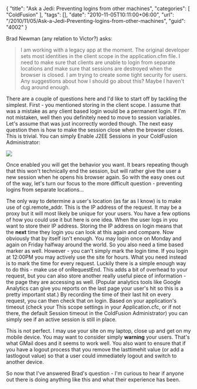{
	"title": "Ask a Jedi: Preventing logins from other machines",
	"categories": [
		"ColdFusion"
	],
	"tags": [],
	"date": "2010-11-05T10:11:00+06:00",
	"url": "/2010/11/05/Ask-a-Jedi-Preventing-logins-from-other-machines",
	"guid": "4002"
}

Brad Newman (any relation to Victor?) asks:
<p>
<blockquote>
I am working with a legacy app at the moment. The original developer sets most identities in the client scope in the application.cfm file. I need to make sure that clients are unable to login from separate locations and make sure that sessions are destroyed when the browser is closed. I am trying to create some tight security for users. Any suggestions about how I should go about this? Maybe I haven't dug around enough.
</blockquote>
<!--more-->
<p>
There are a couple of questions here and I'd like to start off by tackling the simplest. First - you mentioned storing in the client scope. I assume that was a mistake as any client based login would be a permanent login.  If I'm not mistaken, well then you definitely need to move to session variables. Let's assume that was just incorrectly worded though. The next easy question then is how to make the session close when the browser closes. This is trivial. You can simply Enable J2EE Sessions in your ColdFusion Administrator:

<p>

<img src="http://static.raymondcamden.com/images/screen39.png" />

<p>

Once enabled you will get the behavior you want. It bears repeating though that this won't technically end the session, but will rather give the user a new session when he opens his browser again. So with the easy ones out of the way, let's turn our focus to the more difficult question - preventing logins from separate locations...

<p>

The only way to determine a user's location (as far as I know) is to make use of cgi.remote_addr. This is the IP address of the request. It may be a proxy but it will most likely be unique for your users. You have a few options of how you could use it but here is one idea. When the user logs in you want to store their IP address. Storing the IP address on login means that the <b>next</b> time they login you can look at this again and compare. Now obviously that by itself isn't enough. You may login once on Monday and again on Friday halfway around the world. So you also need a time based marker as well. However - you can't simply mark the login time. If you login at 12:00PM you may actively use the site for hours. What you need instead is to mark the time for every request. Luckily there is a simple enough way to do this - make use of onRequestEnd. This adds a bit of overhead to your request, but you can also store another really useful piece of information - the page they are accessing as well. (Popular analytics tools like Google Analytics can give you reports on the last page your user's hit so this is a pretty important stat.) By recording the time of their last hit on every request, you can then check that on login. Based on your application's timeout (check your This scope settings in your Application.cfc, or if not there, the default Session timeout in the ColdFusion Administrator) you can simply see if an active session is still in place.

<p>

This is not perfect. I may use your site on my laptop, close up and get on my mobile device. You may want to consider simply <b>warning</b> your users. That's what GMail does and it seems to work well. You also want to ensure that if you have a logout process that you remove the lasttimehit value (or add a lastlogout value) so that a user could immediately logout and switch to another device.

<p>

So now that I've answered Brad's question - I'm curious to hear if anyone out there is doing anything like this and what their experience has been.